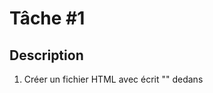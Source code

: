 <h1>Tâche #1</h1>
<h2>Description</h2>
<ol>
    <li>Créer un fichier HTML avec écrit "" dedans</li>
</ol>